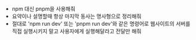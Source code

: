 - npm 대신 pnpm을 사용해줘
- 요약이나 설명할때 항상 마지막 동사는 명사형으로 정리해줘
- 절대로 'npm run dev' 또는 'pnpm run dev'와 같은 명령어로 웹사이트의 서버를 직접 실행시키지 말고 사용자에게 실행해달라고 전달만 해줘
